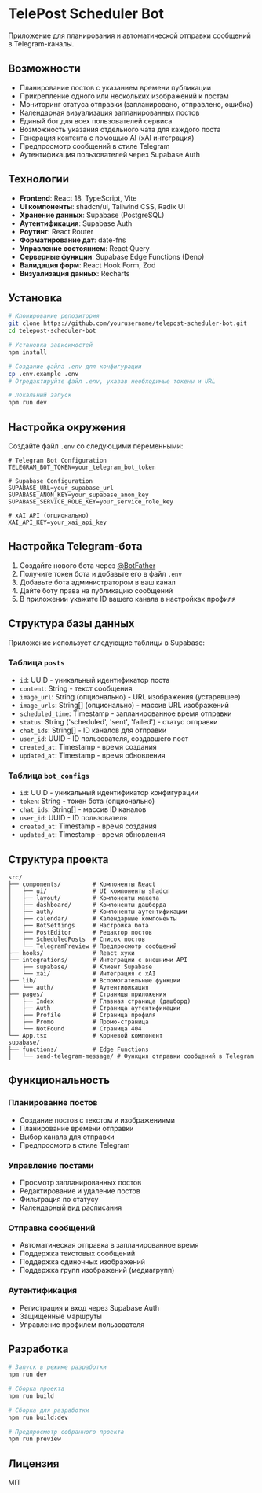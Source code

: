 # TelePost Scheduler Bot

Приложение для планирования и автоматической отправки сообщений в Telegram-каналы.

## Возможности

- Планирование постов с указанием времени публикации
- Прикрепление одного или нескольких изображений к постам
- Мониторинг статуса отправки (запланировано, отправлено, ошибка)
- Календарная визуализация запланированных постов
- Единый бот для всех пользователей сервиса
- Возможность указания отдельного чата для каждого поста
- Генерация контента с помощью AI (xAI интеграция)
- Предпросмотр сообщений в стиле Telegram
- Аутентификация пользователей через Supabase Auth

## Технологии

- **Frontend**: React 18, TypeScript, Vite
- **UI компоненты**: shadcn/ui, Tailwind CSS, Radix UI
- **Хранение данных**: Supabase (PostgreSQL)
- **Аутентификация**: Supabase Auth
- **Роутинг**: React Router
- **Форматирование дат**: date-fns
- **Управление состоянием**: React Query
- **Серверные функции**: Supabase Edge Functions (Deno)
- **Валидация форм**: React Hook Form, Zod
- **Визуализация данных**: Recharts

## Установка

```sh
# Клонирование репозитория
git clone https://github.com/yourusername/telepost-scheduler-bot.git
cd telepost-scheduler-bot

# Установка зависимостей
npm install

# Создание файла .env для конфигурации
cp .env.example .env
# Отредактируйте файл .env, указав необходимые токены и URL

# Локальный запуск
npm run dev
```

## Настройка окружения

Создайте файл `.env` со следующими переменными:

```
# Telegram Bot Configuration
TELEGRAM_BOT_TOKEN=your_telegram_bot_token

# Supabase Configuration
SUPABASE_URL=your_supabase_url
SUPABASE_ANON_KEY=your_supabase_anon_key
SUPABASE_SERVICE_ROLE_KEY=your_service_role_key

# xAI API (опционально)
XAI_API_KEY=your_xai_api_key
```

## Настройка Telegram-бота

1. Создайте нового бота через [@BotFather](https://t.me/BotFather)
2. Получите токен бота и добавьте его в файл `.env`
3. Добавьте бота администратором в ваш канал
4. Дайте боту права на публикацию сообщений
5. В приложении укажите ID вашего канала в настройках профиля

## Структура базы данных

Приложение использует следующие таблицы в Supabase:

### Таблица `posts`
- `id`: UUID - уникальный идентификатор поста
- `content`: String - текст сообщения
- `image_url`: String (опционально) - URL изображения (устаревшее)
- `image_urls`: String[] (опционально) - массив URL изображений
- `scheduled_time`: Timestamp - запланированное время отправки
- `status`: String ('scheduled', 'sent', 'failed') - статус отправки
- `chat_ids`: String[] - ID каналов для отправки
- `user_id`: UUID - ID пользователя, создавшего пост
- `created_at`: Timestamp - время создания
- `updated_at`: Timestamp - время обновления

### Таблица `bot_configs`
- `id`: UUID - уникальный идентификатор конфигурации
- `token`: String - токен бота (опционально)
- `chat_ids`: String[] - массив ID каналов
- `user_id`: UUID - ID пользователя
- `created_at`: Timestamp - время создания
- `updated_at`: Timestamp - время обновления

## Структура проекта

```
src/
├── components/         # Компоненты React
│   ├── ui/             # UI компоненты shadcn
│   ├── layout/         # Компоненты макета
│   ├── dashboard/      # Компоненты дашборда
│   ├── auth/           # Компоненты аутентификации
│   ├── calendar/       # Календарные компоненты
│   ├── BotSettings     # Настройка бота
│   ├── PostEditor      # Редактор постов
│   ├── ScheduledPosts  # Список постов
│   └── TelegramPreview # Предпросмотр сообщений
├── hooks/              # React хуки
├── integrations/       # Интеграции с внешними API
│   ├── supabase/       # Клиент Supabase
│   └── xai/            # Интеграция с xAI
├── lib/                # Вспомогательные функции
│   └── auth/           # Аутентификация
├── pages/              # Страницы приложения
│   ├── Index           # Главная страница (дашборд)
│   ├── Auth            # Страница аутентификации
│   ├── Profile         # Страница профиля
│   ├── Promo           # Промо-страница
│   └── NotFound        # Страница 404
└── App.tsx             # Корневой компонент
supabase/
├── functions/          # Edge Functions
│   └── send-telegram-message/ # Функция отправки сообщений в Telegram
```

## Функциональность

### Планирование постов
- Создание постов с текстом и изображениями
- Планирование времени отправки
- Выбор канала для отправки
- Предпросмотр в стиле Telegram

### Управление постами
- Просмотр запланированных постов
- Редактирование и удаление постов
- Фильтрация по статусу
- Календарный вид расписания

### Отправка сообщений
- Автоматическая отправка в запланированное время
- Поддержка текстовых сообщений
- Поддержка одиночных изображений
- Поддержка групп изображений (медиагрупп)

### Аутентификация
- Регистрация и вход через Supabase Auth
- Защищенные маршруты
- Управление профилем пользователя

## Разработка

```sh
# Запуск в режиме разработки
npm run dev

# Сборка проекта
npm run build

# Сборка для разработки
npm run build:dev

# Предпросмотр собранного проекта
npm run preview
```

## Лицензия

MIT
